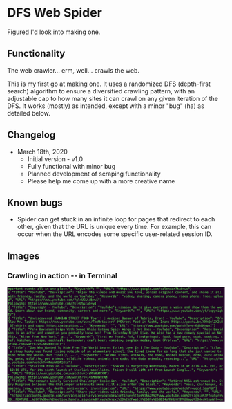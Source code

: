 # DFS Web Spider
Figured I'd look into making one.

## Functionality
The web crawler... erm, well... crawls the web.

This is my first go at making one. It uses a randomized DFS (depth-first search) algorithm to ensure a 
diversified crawling pattern, with an adjustable cap to how many sites it can crawl on any given iteration of the DFS. 
It works (mostly) as intended, except with a minor "bug" (ha) as detailed below.

## Changelog
* March 18th, 2020
  * Initial version - v1.0
  * Fully functional with minor bug
  * Planned development of scraping functionality
  * Please help me come up with a more creative name

## Known bugs
* Spider can get stuck in an infinite loop for pages that redirect to each other, given that the URL is unique 
every time. For example, this can occur when the URL encodes some specific user-related session ID.

## Images

### Crawling in action -- in Terminal
![Terminal Crawler](images/example.png)

